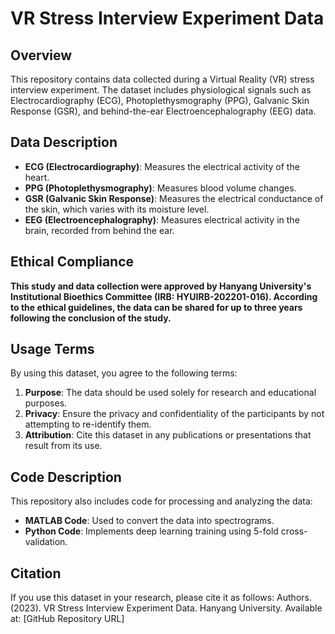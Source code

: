 # VR Stress Interview Experiment Data

## Overview
This repository contains data collected during a Virtual Reality (VR) stress interview experiment. The dataset includes physiological signals such as Electrocardiography (ECG), Photoplethysmography (PPG), Galvanic Skin Response (GSR), and behind-the-ear Electroencephalography (EEG) data.

## Data Description
- **ECG (Electrocardiography)**: Measures the electrical activity of the heart.
- **PPG (Photoplethysmography)**: Measures blood volume changes.
- **GSR (Galvanic Skin Response)**: Measures the electrical conductance of the skin, which varies with its moisture level.
- **EEG (Electroencephalography)**: Measures electrical activity in the brain, recorded from behind the ear.

## Ethical Compliance
**This study and data collection were approved by Hanyang University's Institutional Bioethics Committee (IRB: HYUIRB-202201-016). According to the ethical guidelines, the data can be shared for up to three years following the conclusion of the study.**

## Usage Terms
By using this dataset, you agree to the following terms:

1. **Purpose**: The data should be used solely for research and educational purposes.
2. **Privacy**: Ensure the privacy and confidentiality of the participants by not attempting to re-identify them.
3. **Attribution**: Cite this dataset in any publications or presentations that result from its use.

## Code Description
This repository also includes code for processing and analyzing the data:

- **MATLAB Code**: Used to convert the data into spectrograms.
- **Python Code**: Implements deep learning training using 5-fold cross-validation.

## Citation
If you use this dataset in your research, please cite it as follows:
Authors. (2023). VR Stress Interview Experiment Data. Hanyang University. Available at: [GitHub Repository URL]
